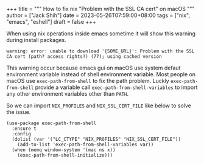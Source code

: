 +++
title = """
  How to fix nix "Problem with the SSL CA cert" on macOS
  """
author = ["Jack Shih"]
date = 2023-05-26T07:59:00+08:00
tags = ["nix", "emacs", "eshell"]
draft = false
+++

When using nix operations inside emacs sometime it will show this warning during install packages.

```shell
warning: error: unable to download '{SOME_URL}': Problem with the SSL CA cert (path? access rights?) (77); using cached version
```

This warning occur because emacs gui on macOS use system defaut environment variable instead of shell environment variable. Most people on macOS use `exec-path-from-shell` to fix the path problem. Luckly `exec-path-from-shell` provide a variable call `exec-path-from-shell-variables` to import any other environment variables other than `PATH`.

So we can import `NIX_PROFILES` and `NIX_SSL_CERT_FILE` like below to solve the issue.

```emacs-lisp
(use-package exec-path-from-shell
  :ensure t
  :config
  (dolist (var '("LC_CTYPE" "NIX_PROFILES" "NIX_SSL_CERT_FILE"))
    (add-to-list 'exec-path-from-shell-variables var))
  (when (memq window-system '(mac ns x))
    (exec-path-from-shell-initialize)))
```
